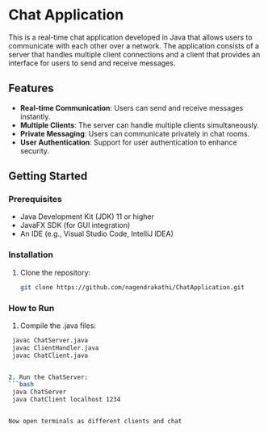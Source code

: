 # Chat Application

This is a real-time chat application developed in Java that allows users to communicate with each other over a network. The application consists of a server that handles multiple client connections and a client that provides an interface for users to send and receive messages.

## Features

- **Real-time Communication**: Users can send and receive messages instantly.
- **Multiple Clients**: The server can handle multiple clients simultaneously.
- **Private Messaging**: Users can communicate privately in chat rooms.
- **User Authentication**: Support for user authentication to enhance security.

## Getting Started

### Prerequisites

- Java Development Kit (JDK) 11 or higher
- JavaFX SDK (for GUI integration)
- An IDE (e.g., Visual Studio Code, IntelliJ IDEA)

### Installation

1. Clone the repository:
   ```bash
   git clone https://github.com/nagendrakathi/ChatApplication.git

### How to Run

1. Compile the .java files:
  ```bash
   javac ChatServer.java
   javac ClientHandler.java
   javac ChatClient.java


2. Run the ChatServer:
  ```bash
   java ChatServer
   java ChatClient localhost 1234


Now open terminals as different clients and chat